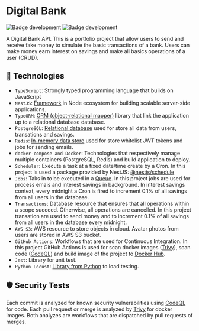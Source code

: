 # Digital Bank

![Badge development](http://img.shields.io/static/v1?label=STATUS&message=development&color=yellow&style=for-the-badge)
![Badge development](http://img.shields.io/static/v1?label=LICENCE&message=MIT&color=GREEN&style=for-the-badge)

A Digital Bank API. This is a portfolio project that allow users to send and receive fake money to simulate the basic transactions of a bank. Users can make money earn interest on savings and make all basics operations of a user (CRUD).

## :wrench: Technologies

- `TypeScript`: Strongly typed programming language that builds on JavaScript
- `NestJS`: [Framework](https://nestjs.com/) in Node ecosystem for building scalable server-side applications.
- `TypeORM`: [ORM (object-relational mapper)](https://typeorm.io/) library that link the application up to a relational database database.
- `PostgreSQL`: [Relational database](https://typeorm.io/) used for store all data from users, transations and savings.
- `Redis`: [In-memory data store](https://redis.io/) used for store whitelist JWT tokens and jobs for sending emails.
- `docker-compose and Docker`: Technologies that respectively manage multiple containers (PostgreSQL, Redis) and build application to deploy.
- `Scheduler`: Execute a task at a fixed date/time create by a Cron. In this project is used a package provided by NestJS: [@nestjs/schedule](https://docs.nestjs.com/techniques/task-scheduling#task-scheduling)
- `Jobs`: Taks in to be executed in a [Queue](https://docs.nestjs.com/techniques/queues#queues). In this project jobs are used for process emais and interest savings in background. In interest savings context, every midnight a Cron is fired to increment 0.1% of all savings from all users in the database. 
- `Transactions`: Database resource that ensures that all operations within a scope succeed. Otherwise, all operations are cancelled. In this project transation are used to send money and to increment 0.1% of all savings from all users in the database every midnight.
- `AWS S3`: AWS resource to store objects in cloud. Avatar photos from users are stored in AWS S3 bucket.
- `GitHub Actions`: Workflows that are used for Continuous Integration. In this project GitHub Actions is used for scan docker images ([Trivy](https://trivy.dev/)), scan code ([CodeQL](https://codeql.github.com/docs/codeql-language-guides/codeql-library-for-javascript/)) and build image of the project to [Docker Hub](https://hub.docker.com/search?q=).
- `Jest`: Library for unit test.
- `Python Locust`: [Library from Python](https://locust.io/) to load testing.

## :shield: Security Tests
Each commit is analyzed for known security vulnerabilities using [CodeQL](https://codeql.github.com/docs/codeql-language-guides/codeql-library-for-javascript/) for code. Each pull request or merge is analyzed by [Trivy](https://trivy.dev/) for docker images. Both analyzes are workflows that are dispatched by pull requests of merges.
